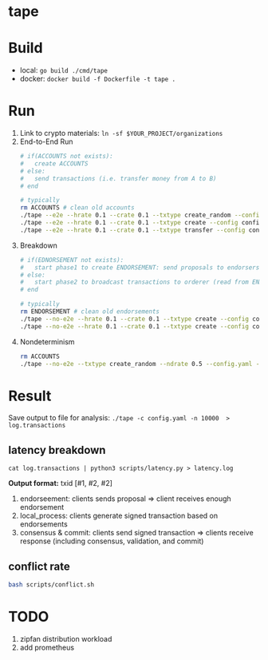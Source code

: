 # tape

# Build
- local: `go build ./cmd/tape`       
- docker: `docker build -f Dockerfile -t tape .`

# Run
1. Link to crypto materials: `ln -sf $YOUR_PROJECT/organizations`
2. End-to-End Run     
    ```bash
    # if(ACCOUNTS not exists):
    #   create ACCOUNTS  
    # else:
    #   send transactions (i.e. transfer money from A to B) 
    # end

    # typically 
    rm ACCOUNTS # clean old accounts
    ./tape --e2e --hrate 0.1 --crate 0.1 --txtype create_random --config config.yaml -n 1000  # randomly create 1000 accounts according config.yaml
    ./tape --e2e --hrate 0.1 --crate 0.1 --txtype create --config config.yaml -n 1000  # create 1000 accounts according config.yaml
    ./tape --e2e --hrate 0.1 --crate 0.1 --txtype transfer --config config.yaml -n 10000  # send 10000 transactions using ACCOUNTS
    ```
3. Breakdown      
    ```bash
    # if(EDNORSEMENT not exists):
    #   start phase1 to create ENDORSEMENT: send proposals to endorsers
    # else:
    #   start phase2 to broadcast transactions to orderer (read from ENDORSEMENT)
    # end

    # typically 
    rm ENDORSEMENT # clean old endorsements
    ./tape --no-e2e --hrate 0.1 --crate 0.1 --txtype create --config config.yaml -n 10000  # create 10000 endorsements
    ./tape --no-e2e --hrate 0.1 --crate 0.1 --txtype create --config config.yaml -n 10000  # broadcast 10000 transactions 
    ```
4. Nondeterminism 
    ```bash 
    rm ACCOUNTS
    ./tape --no-e2e --txtype create_random --ndrate 0.5 --config.yaml -n 1000

    ```
# Result
Save output to file for analysis: `./tape -c config.yaml -n 10000  > log.transactions `

## latency breakdown
```
cat log.transactions | python3 scripts/latency.py > latency.log  
```

**Output format:** txid [#1, #2, #2]
1. endorseement: clients sends proposal => client receives enough endorsement
2. local_process: clients generate signed transaction based on endorsements
3. consensus & commit: clients send signed transaction => clients receive response (including consensus, validation, and commit)


## conflict rate
```bash
bash scripts/conflict.sh
```

# TODO
1. zipfan distribution workload
2. add prometheus 
